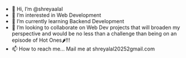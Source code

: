 - 👋 Hi, I’m @shreyaalal
- 👀 I’m interested in Web Development
- 🌱 I’m currently learning Backend Development
- 💞️ I’m looking to collaborate on Web Dev projects that will broaden my perspective and would be no less than a challenge than being on an episode of Hot Ones🌶️!!!
- 📫 How to reach me...
     Mail me at shreyalal20252gmail.com

<!---
shreyaalal/shreyaalal is a ✨ special ✨ repository because its `README.md` (this file) appears on your GitHub profile.
You can click the Preview link to take a look at your changes.
--->
